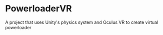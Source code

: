 # PowerloaderVR
 A project that uses Unity's physics system and Oculus VR to create virtual powerloader
